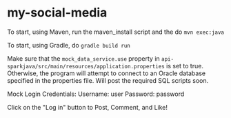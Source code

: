 # my-social-media

To start, using Maven, run the maven_install script and the do 
`mvn exec:java`

To start, using Gradle, do
`gradle build run`

Make sure that the `mock_data_service.use` property in `api-sparkjava/src/main/resources/application.properties` is set to true. Otherwise, the program will attempt to connect to an Oracle database specified in the properties file. Will post the required SQL scripts soon.

Mock Login Credentials:
Username: user
Password: password

Click on the "Log in" button to Post, Comment, and Like!